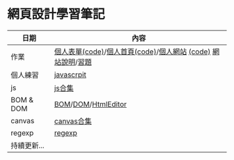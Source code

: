 # 網頁設計學習筆記

日期                | 內容    
--------------------|-----------------------------
作業 | [個人表單](https://07nick-kcin21.github.io/wp108b/homework/form/my_form.html)[(code)](https://github.com/07Nick-kciN21/wp108b/blob/master/homework/form/my_form.html)/[個人首頁](https://07nick-kcin21.github.io/wp108b/homework/website/my_website.html)[(code)](../website/my_website.html)/[個人網站](https://07nick-kcin21.github.io/wp108b/homework/website/個人網站.html) [(code)](../website/個人網站.html) [網站說明](https://github.com/07Nick-kciN21/wp108b/blob/master/homework/website/%E5%80%8B%E4%BA%BA%E7%B6%B2%E7%AB%99.md)/[習題](../HW)
個人練習 | [javascrpit](../javascript)
js  | [js合集](5.15/md)
BOM & DOM  |[BOM](5.22/md/BOM.md)/[DOM](5.22/md/DOM.md)/[HtmlEditor](5.22/md/HtmlEditor.md)
canvas |[canvas合集](5.29/md)
regexp  | [regexp](6.5/regexp.md)
持續更新...|
